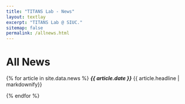 ```yaml
---
title: "TITANS Lab - News"
layout: textlay
excerpt: "TITANS Lab @ SIUC."
sitemap: false
permalink: /allnews.html
---
```


# All News

{% for article in site.data.news %}
<i><b>{{ article.date }}</b></i>
{{ article.headline | markdownify}}
<br/>

{% endfor %}
